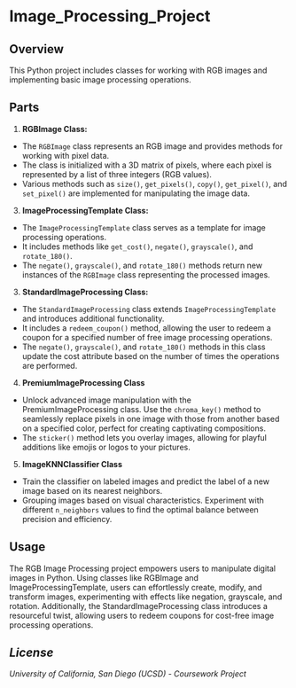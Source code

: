 # Image_Processing_Project

## Overview

This Python project includes classes for working with RGB images and implementing basic image processing operations.

## Parts

1. **RGBImage Class:**
- The `RGBImage` class represents an RGB image and provides methods for working with pixel data.
- The class is initialized with a 3D matrix of pixels, where each pixel is represented by a list of three integers (RGB values).
- Various methods such as `size()`, `get_pixels()`, `copy()`, `get_pixel()`, and `set_pixel()` are implemented for manipulating the image data.

 
3. **ImageProcessingTemplate Class:**
- The `ImageProcessingTemplate` class serves as a template for image processing operations.
- It includes methods like `get_cost()`, `negate()`, `grayscale()`, and `rotate_180()`.
- The `negate()`, `grayscale()`, and `rotate_180()` methods return new instances of the `RGBImage` class representing the processed images.
  
  
3. **StandardImageProcessing Class:**
- The `StandardImageProcessing` class extends `ImageProcessingTemplate` and introduces additional functionality.
- It includes a `redeem_coupon()` method, allowing the user to redeem a coupon for a specified number of free image processing operations.
- The `negate()`, `grayscale()`, and `rotate_180()` methods in this class update the cost attribute based on the number of times the operations are performed.

4. **PremiumImageProcessing Class**
- Unlock advanced image manipulation with the PremiumImageProcessing class. Use the `chroma_key()` method to seamlessly replace pixels in one image with those from another based on a specified color, perfect for creating captivating compositions.
- The `sticker()` method lets you overlay images, allowing for playful additions like emojis or logos to your pictures.

5. **ImageKNNClassifier Class**
- Train the classifier on labeled images and predict the label of a new image based on its nearest neighbors.
- Grouping images based on visual characteristics. Experiment with different `n_neighbors` values to find the optimal balance between precision and efficiency.




## Usage

The RGB Image Processing project empowers users to manipulate digital images in Python. Using classes like RGBImage and ImageProcessingTemplate, users can effortlessly create, modify, and transform images, experimenting with effects like negation, grayscale, and rotation. Additionally, the StandardImageProcessing class introduces a resourceful twist, allowing users to redeem coupons for cost-free image processing operations.

## *License*

*University of California, San Diego (UCSD) - Coursework Project*


